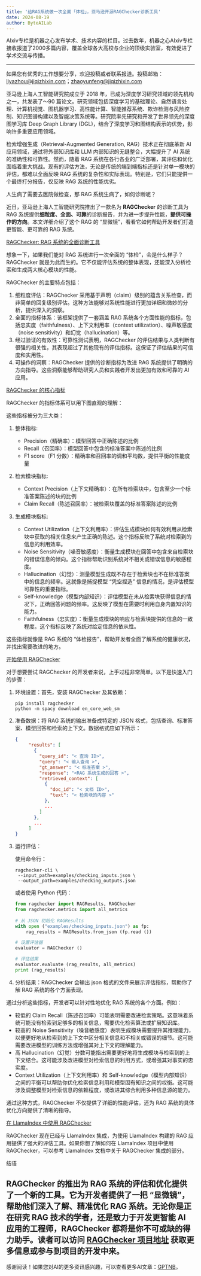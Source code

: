 ```yaml
---
title: '给RAG系统做一次全面「体检」，亚马逊开源RAGChecker诊断工具'
date: 2024-08-19
author: ByteAILab
---
```


AIxiv专栏是机器之心发布学术、技术内容的栏目。过去数年，机器之心AIxiv专栏接收报道了2000多篇内容，覆盖全球各大高校与企业的顶级实验室，有效促进了学术交流与传播。

---
如果您有优秀的工作想要分享，欢迎投稿或者联系报道。投稿邮箱：liyazhou@jiqizhixin.com；zhaoyunfeng@jiqizhixin.com

亚马逊上海人工智能研究院成立于 2018 年，已成为深度学习研究领域的领先机构之一，共发表了～90 篇论文。研究领域包括深度学习的基础理论、自然语言处理、计算机视觉、图机器学习、高性能计算、智能推荐系统、欺诈检测与风险控制、知识图谱构建以及智能决策系统等。研究院率先研究和开发了世界领先的深度图学习库 Deep Graph Library (DGL)，结合了深度学习和图结构表示的优势，影响许多重要应用领域。

检索增强生成（Retrieval-Augmented Generation, RAG）技术正在彻底革新 AI 应用领域，通过将外部知识库和 LLM 内部知识的无缝整合，大幅提升了 AI 系统的准确性和可靠性。然而，随着 RAG 系统在各行各业的广泛部署，其评估和优化面临着重大挑战。现有的评估方法，无论是传统的端到端指标还是针对单一模块的评估，都难以全面反映 RAG 系统的复杂性和实际表现。特别是，它们只能提供一个最终打分报告，仅反映 RAG 系统的性能优劣。

人生病了需要去医院做检查，那 RAG 系统生病了，如何诊断呢？

近日，亚马逊上海人工智能研究院推出了一款名为 **RAGChecker** 的诊断工具为 RAG 系统提供**细粒度、全面、可靠**的诊断报告，并为进一步提升性能，**提供可操作的方向**。本文详细介绍了这个 RAG 的 “显微镜”，看看它如何帮助开发者们打造更智能、更可靠的 RAG 系统。

[RAGChecker: RAG 系统的全面诊断工具](https://github.com/amazon-science/RAGChecker)

想象一下，如果我们能对 RAG 系统进行一次全面的 “体检”，会是什么样子？RAGChecker 就是为此而生的。它不仅能评估系统的整体表现，还能深入分析检索和生成两大核心模块的性能。

RAGChecker 的主要特点包括：

1. 细粒度评估：RAGChecker 采用基于声明（claim）级别的蕴含关系检查，而非简单的回复级别评估。这种方法能够对系统性能进行更加详细和微妙的分析，提供深入的洞察。
2. 全面的指标体系：该框架提供了一套涵盖 RAG 系统各个方面性能的指标，包括忠实度（faithfulness）、上下文利用率（context utilization）、噪声敏感度（noise sensitivity）和幻觉（hallucination）等。
3. 经过验证的有效性：可靠性测试表明，RAGChecker 的评估结果与人类判断有很强的相关性，其表现超过了其他现有的评估指标。这保证了评估结果的可信度和实用性。
4. 可操作的洞察：RAGChecker 提供的诊断指标为改进 RAG 系统提供了明确的方向指导。这些洞察能够帮助研究人员和实践者开发出更加有效和可靠的 AI 应用。

[RAGChecker 的核心指标](https://github.com/amazon-science/RAGChecker)

RAGChecker 的指标体系可以用下图直观的理解：

这些指标被分为三大类：

1. 整体指标:
   - Precision（精确率）：模型回答中正确陈述的比例
   - Recall（召回率）：模型回答中包含的标准答案中陈述的比例
   - F1 score（F1 分数）：精确率和召回率的调和平均数，提供平衡的性能度量

2. 检索模块指标:
   - Context Precision（上下文精确率）：在所有检索块中，包含至少一个标准答案陈述的块的比例
   - Claim Recall（陈述召回率）：被检索块覆盖的标准答案陈述的比例

3. 生成模块指标:
   - Context Utilization（上下文利用率）：评估生成模块如何有效利用从检索块中获取的相关信息来产生正确的陈述。这个指标反映了系统对检索到的信息的利用效率。
   - Noise Sensitivity（噪音敏感度）：衡量生成模块在回答中包含来自检索块的错误信息的倾向。这个指标帮助识别系统对不相关或错误信息的敏感程度。
   - Hallucination（幻觉）：测量模型生成既不存在于检索块也不在标准答案中的信息的频率。这就像是捕捉模型 “凭空捏造” 信息的情况，是评估模型可靠性的重要指标。
   - Self-knowledge（模型内部知识）：评估模型在未从检索块获得信息的情况下，正确回答问题的频率。这反映了模型在需要时利用自身内置知识的能力。
   - Faithfulness（忠实度）：衡量生成模块的响应与检索块提供的信息的一致程度。这个指标反映了系统对给定信息的依从性。

这些指标就像是 RAG 系统的 “体检报告”，帮助开发者全面了解系统的健康状况，并找出需要改进的地方。

[开始使用 RAGChecker](https://github.com/amazon-science/RAGChecker)

对于想要尝试 RAGChecker 的开发者来说，上手过程非常简单。以下是快速入门的步骤：

1. 环境设置：首先，安装 RAGChecker 及其依赖：

   ```
   pip install ragchecker
   python -m spacy download en_core_web_sm
   ```

2. 准备数据：将 RAG 系统的输出准备成特定的 JSON 格式，包括查询、标准答案、模型回答和检索的上下文。数据格式应如下所示：

   ```json
   {
        "results": [
          {
            "query_id": "< 查询 ID>",
            "query": "< 输入查询 >",
            "gt_answer": "< 标准答案 >",
            "response": "<RAG 系统生成的回答 >",
            "retrieved_context": [
              {
                "doc_id": "< 文档 ID>",
                "text": "< 检索块的内容 >"
              },
              ...
            ]
          },
          ...
        ]   
   }
   ```

3. 运行评估：

   使用命令行：
   ```
   ragchecker-cli \
    --input_path=examples/checking_inputs.json \
    --output_path=examples/checking_outputs.json
   ```

   或者使用 Python 代码：
   ```python
   from ragchecker import RAGResults, RAGChecker
   from ragchecker.metrics import all_metrics
      
   # 从 JSON 初始化 RAGResults
   with open ("examples/checking_inputs.json") as fp:
       rag_results = RAGResults.from_json (fp.read ())
   
   # 设置评估器
   evaluator = RAGChecker ()
   
   # 评估结果
   evaluator.evaluate (rag_results, all_metrics)
   print (rag_results)
   ```

4. 分析结果：RAGChecker 会输出 json 格式的文件来展示评估指标，帮助你了解 RAG 系统的各个方面表现。

通过分析这些指标，开发者可以针对性地优化 RAG 系统的各个方面。例如：

- 较低的 Claim Recall（陈述召回率）可能表明需要改进检索策略。这意味着系统可能没有检索到足够多的相关信息，需要优化检索算法或扩展知识库。
- 较高的 Noise Sensitivity（噪音敏感度）表明生成模块需要提升其推理能力，以便更好地从检索到的上下文中区分相关信息和不相关或错误的细节。这可能需要改进模型的训练方法或增强其对上下文的理解能力。
- 高 Hallucination（幻觉）分数可能指出需要更好地将生成模块与检索到的上下文结合。这可能涉及改进模型对检索信息的利用方式，或增强其对事实的忠实度。
- Context Utilization（上下文利用率）和 Self-knowledge（模型内部知识）之间的平衡可以帮助你优化检索信息利用和模型固有知识之间的权衡。这可能涉及调整模型对检索信息的依赖程度，或改进其综合利用多种信息源的能力。

通过这种方式，RAGChecker 不仅提供了详细的性能评估，还为 RAG 系统的具体优化方向提供了清晰的指导。

[在 LlamaIndex 中使用 RAGChecker](https://github.com/amazon-science/RAGChecker)

RAGChecker 现在已经与 LlamaIndex 集成，为使用 LlamaIndex 构建的 RAG 应用提供了强大的评估工具。如果你想了解如何在 LlamaIndex 项目中使用 RAGChecker，可以参考 LlamaIndex 文档中关于 RAGChecker 集成的部分。

结语

RAGChecker 的推出为 RAG 系统的评估和优化提供了一个新的工具。它为开发者提供了一把 “显微镜”，帮助他们深入了解、精准优化 RAG 系统。无论你是正在研究 RAG 技术的学者，还是致力于开发更智能 AI 应用的工程师，RAGChecker 都将是你不可或缺的得力助手。读者可以访问 [RAGChecker 项目地址](https://github.com/amazon-science/RAGChecker) 获取更多信息或参与到项目的开发中来。
---
感谢阅读！如果您对AI的更多资讯感兴趣，可以查看更多AI文章：[GPTNB](https://gptnb.com)。
